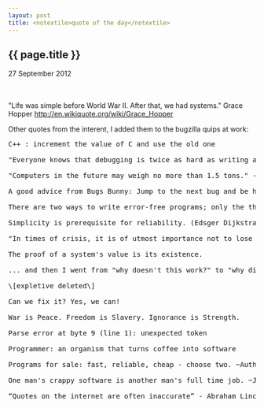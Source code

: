 ```yaml
---
layout: post
title: <notextile>quote of the day</notextile>
---
```


{{ page.title }}
----------------

<p class="publish_date">
27 September 2012

</p>
<br><br>&quot;Life was simple before World War II. After that, we had systems.&quot; Grace Hopper&nbsp;<a class="ot-anchor" href="http://en.wikiquote.org/wiki/Grace_Hopper" rel="nofollow">http://en.wikiquote.org/wiki/Grace_Hopper</a>

Other quotes from the interent, I added them to the bugzilla quips at work:

<pre>
C++ : increment the value of C and use the old one

"Everyone knows that debugging is twice as hard as writing a program in the first place. So if you're as clever as you can be when you write it, how will you ever debug it?" Brian W. Kernighan and P. J. Plauger ("The Elements of Programming style") 

"Computers in the future may weigh no more than 1.5 tons." - Popular Mechanics, 1949

A good advice from Bugs Bunny: Jump to the next bug and be happy.

There are two ways to write error-free programs; only the third one works.

Simplicity is prerequisite for reliability. (Edsger Dijkstra)

"In times of crisis, it is of utmost importance not to lose one's head." -- M. Antoinette

The proof of a system's value is its existence.

... and then I went from "why doesn't this work?" to "why did this ever work?"

\[expletive deleted\]

Can we fix it? Yes, we can!

War is Peace. Freedom is Slavery. Ignorance is Strength.

Parse error at byte 9 (line 1): unexpected token

Programmer: an organism that turns coffee into software

Programs for sale: fast, reliable, cheap - choose two. ~Author Unknown

One man's crappy software is another man's full time job. ~Jessica Gaston

“Quotes on the internet are often inaccurate” - Abraham Lincoln
</pre>
